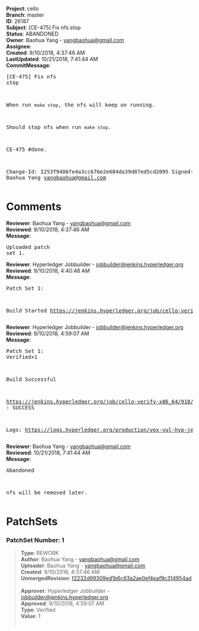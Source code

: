 <strong>Project</strong>: cello<br><strong>Branch</strong>: master<br><strong>ID</strong>: 26187<br><strong>Subject</strong>: [CE-475] Fix nfs stop<br><strong>Status</strong>: ABANDONED<br><strong>Owner</strong>: Baohua Yang - yangbaohua@gmail.com<br><strong>Assignee</strong>:<br><strong>Created</strong>: 9/10/2018, 4:37:46 AM<br><strong>LastUpdated</strong>: 10/21/2018, 7:41:44 AM<br><strong>CommitMessage</strong>:<br><pre>[CE-475] Fix nfs stop

When run `make stop`, the nfs will keep on running.

Should stop nfs when run `make stop`.

CE-475 #done.

Change-Id: I253f9406fe4a3cc676e2e684da39d87ed5cd2095
Signed-off-by: Baohua Yang <yangbaohua@gmail.com>
</pre><h1>Comments</h1><strong>Reviewer</strong>: Baohua Yang - yangbaohua@gmail.com<br><strong>Reviewed</strong>: 9/10/2018, 4:37:46 AM<br><strong>Message</strong>: <pre>Uploaded patch set 1.</pre><strong>Reviewer</strong>: Hyperledger Jobbuilder - jobbuilder@jenkins.hyperledger.org<br><strong>Reviewed</strong>: 9/10/2018, 4:40:48 AM<br><strong>Message</strong>: <pre>Patch Set 1:

Build Started https://jenkins.hyperledger.org/job/cello-verify-x86_64/918/</pre><strong>Reviewer</strong>: Hyperledger Jobbuilder - jobbuilder@jenkins.hyperledger.org<br><strong>Reviewed</strong>: 9/10/2018, 4:59:07 AM<br><strong>Message</strong>: <pre>Patch Set 1: Verified+1

Build Successful 

https://jenkins.hyperledger.org/job/cello-verify-x86_64/918/ : SUCCESS

Logs: https://logs.hyperledger.org/production/vex-yul-hyp-jenkins-3/cello-verify-x86_64/918</pre><strong>Reviewer</strong>: Baohua Yang - yangbaohua@gmail.com<br><strong>Reviewed</strong>: 10/21/2018, 7:41:44 AM<br><strong>Message</strong>: <pre>Abandoned

nfs will be removed later.</pre><h1>PatchSets</h1><h3>PatchSet Number: 1</h3><blockquote><strong>Type</strong>: REWORK<br><strong>Author</strong>: Baohua Yang - yangbaohua@gmail.com<br><strong>Uploader</strong>: Baohua Yang - yangbaohua@gmail.com<br><strong>Created</strong>: 9/10/2018, 4:37:46 AM<br><strong>UnmergedRevision</strong>: [f2232d99309ed1b6c63a2ae0ef4eaf9c314954ad](https://github.com/hyperledger-gerrit-archive/cello/commit/f2232d99309ed1b6c63a2ae0ef4eaf9c314954ad)<br><br><strong>Approver</strong>: Hyperledger Jobbuilder - jobbuilder@jenkins.hyperledger.org<br><strong>Approved</strong>: 9/10/2018, 4:59:07 AM<br><strong>Type</strong>: Verified<br><strong>Value</strong>: 1<br><br></blockquote>